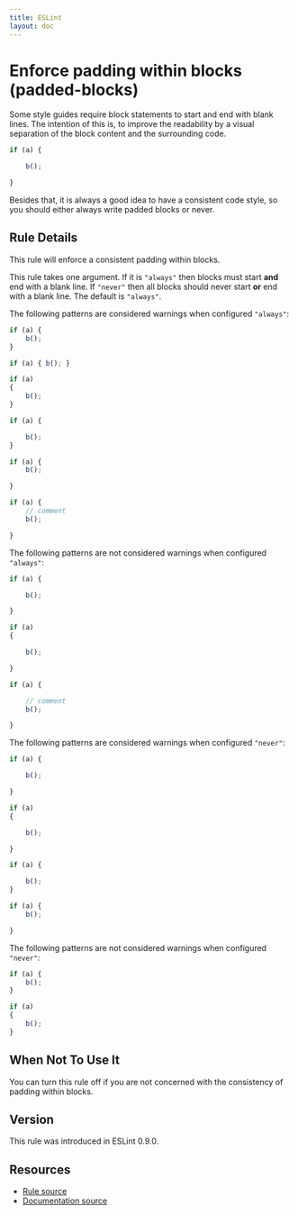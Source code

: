 ```yaml
---
title: ESLint
layout: doc
---
```

<!-- Note: No pull requests accepted for this file. See README.md in the root directory for details. -->
# Enforce padding within blocks (padded-blocks)

Some style guides require block statements to start and end with blank lines. The intention of this is,
to improve the readability by a visual separation of the block content and the surrounding code.

```js
if (a) {

    b();

}
```

Besides that, it is always a good idea to have a consistent code style,
so you should either always write padded blocks or never.

## Rule Details

This rule will enforce a consistent padding within blocks.

This rule takes one argument. If it is `"always"` then blocks must start **and** end with a blank line. If `"never"`
then all blocks should never start **or** end with a blank line. The default is `"always"`.

The following patterns are considered warnings when configured `"always"`:

```js
if (a) {
    b();
}

if (a) { b(); }

if (a)
{
    b();
}

if (a) {

    b();
}

if (a) {
    b();

}

if (a) {
    // comment
    b();

}
```

The following patterns are not considered warnings when configured `"always"`:

```js
if (a) {

    b();

}

if (a)
{

    b();

}

if (a) {

    // comment
    b();

}
```

The following patterns are considered warnings when configured `"never"`:

```js
if (a) {

    b();

}

if (a)
{

    b();

}

if (a) {

    b();
}

if (a) {
    b();

}
```

The following patterns are not considered warnings when configured `"never"`:

```js
if (a) {
    b();
}

if (a)
{
    b();
}
```

## When Not To Use It

You can turn this rule off if you are not concerned with the consistency of padding within blocks.

## Version

This rule was introduced in ESLint 0.9.0.

## Resources

* [Rule source](https://github.com/eslint/eslint/tree/master/lib/rules/padded-blocks.js)
* [Documentation source](https://github.com/eslint/eslint/tree/master/docs/rules/padded-blocks.md)
